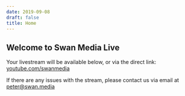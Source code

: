```yaml
---
date: 2019-09-08
draft: false
title: Home
---
```


## Welcome to Swan Media Live

Your livestream will be available below, or via the direct link: [youtube.com/swanmedia](https://youtube.com/swanmedia)

If there are any issues with the stream, please contact us via email at [peter@swan.media](mailto:peter@swan.media)